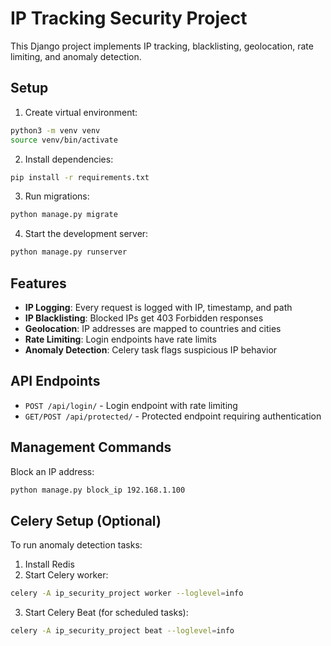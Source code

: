 # IP Tracking Security Project

This Django project implements IP tracking, blacklisting, geolocation, rate limiting, and anomaly detection.

## Setup

1. Create virtual environment:
```bash
python3 -m venv venv
source venv/bin/activate
```

2. Install dependencies:
```bash
pip install -r requirements.txt
```

3. Run migrations:
```bash
python manage.py migrate
```

4. Start the development server:
```bash
python manage.py runserver
```

## Features

- **IP Logging**: Every request is logged with IP, timestamp, and path
- **IP Blacklisting**: Blocked IPs get 403 Forbidden responses
- **Geolocation**: IP addresses are mapped to countries and cities
- **Rate Limiting**: Login endpoints have rate limits
- **Anomaly Detection**: Celery task flags suspicious IP behavior

## API Endpoints

- `POST /api/login/` - Login endpoint with rate limiting
- `GET/POST /api/protected/` - Protected endpoint requiring authentication

## Management Commands

Block an IP address:
```bash
python manage.py block_ip 192.168.1.100
```

## Celery Setup (Optional)

To run anomaly detection tasks:

1. Install Redis
2. Start Celery worker:
```bash
celery -A ip_security_project worker --loglevel=info
```

3. Start Celery Beat (for scheduled tasks):
```bash
celery -A ip_security_project beat --loglevel=info
```
